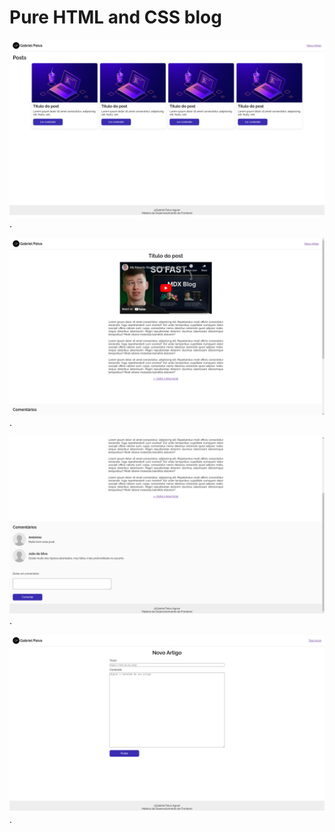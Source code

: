 # Pure HTML and CSS blog

![First page image](./static/page01.png).

![Second page image](./static/page02.png).

![Second page comments](./static/page03.png).

![Third page image](./static/page04.png).
